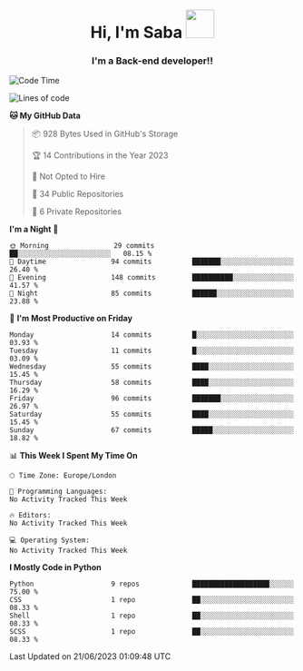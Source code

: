 <h1 align="center">Hi, I'm Saba <img src="https://media.giphy.com/media/EdB2g3VFDoKs57oe1w/giphy.gif" width="50"></h1>
<h3 align="center">I'm a Back-end developer!!</h3>

<!--START_SECTION:waka-->
![Code Time](http://img.shields.io/badge/Code%20Time-680%20hrs%2018%20mins-blue)

![Lines of code](https://img.shields.io/badge/From%20Hello%20World%20I%27ve%20Written-28.2%20thousand%20lines%20of%20code-blue)

**🐱 My GitHub Data** 

> 📦 928 Bytes Used in GitHub's Storage 
 > 
> 🏆 14 Contributions in the Year 2023
 > 
> 🚫 Not Opted to Hire
 > 
> 📜 34 Public Repositories 
 > 
> 🔑 6 Private Repositories 
 > 
**I'm a Night 🦉** 

```text
🌞 Morning                29 commits          ██░░░░░░░░░░░░░░░░░░░░░░░   08.15 % 
🌆 Daytime                94 commits          ███████░░░░░░░░░░░░░░░░░░   26.40 % 
🌃 Evening                148 commits         ██████████░░░░░░░░░░░░░░░   41.57 % 
🌙 Night                  85 commits          ██████░░░░░░░░░░░░░░░░░░░   23.88 % 
```
📅 **I'm Most Productive on Friday** 

```text
Monday                   14 commits          █░░░░░░░░░░░░░░░░░░░░░░░░   03.93 % 
Tuesday                  11 commits          █░░░░░░░░░░░░░░░░░░░░░░░░   03.09 % 
Wednesday                55 commits          ████░░░░░░░░░░░░░░░░░░░░░   15.45 % 
Thursday                 58 commits          ████░░░░░░░░░░░░░░░░░░░░░   16.29 % 
Friday                   96 commits          ███████░░░░░░░░░░░░░░░░░░   26.97 % 
Saturday                 55 commits          ████░░░░░░░░░░░░░░░░░░░░░   15.45 % 
Sunday                   67 commits          █████░░░░░░░░░░░░░░░░░░░░   18.82 % 
```


📊 **This Week I Spent My Time On** 

```text
🕑︎ Time Zone: Europe/London

💬 Programming Languages: 
No Activity Tracked This Week

🔥 Editors: 
No Activity Tracked This Week

💻 Operating System: 
No Activity Tracked This Week
```

**I Mostly Code in Python** 

```text
Python                   9 repos             ███████████████████░░░░░░   75.00 % 
CSS                      1 repo              ██░░░░░░░░░░░░░░░░░░░░░░░   08.33 % 
Shell                    1 repo              ██░░░░░░░░░░░░░░░░░░░░░░░   08.33 % 
SCSS                     1 repo              ██░░░░░░░░░░░░░░░░░░░░░░░   08.33 % 
```




 Last Updated on 21/06/2023 01:09:48 UTC
<!--END_SECTION:waka-->
